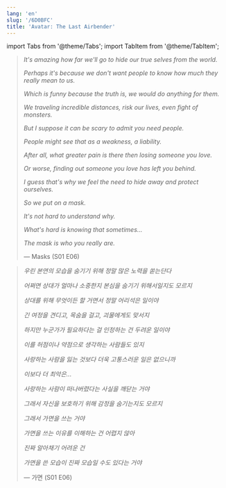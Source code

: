 ```yaml
---
lang: 'en'
slug: '/6D0BFC'
title: 'Avatar: The Last Airbender'
---
```


import Tabs from '@theme/Tabs';
import TabItem from '@theme/TabItem';

<Tabs groupId='lang' queryString>
<TabItem value='en' label='English 🇺🇸' lang='en-US' default>
<div lang='en-US'>

> _It's amazing how far we'll go to hide our true selves from the world._
>
> _Perhaps it's because we don't want people to know how much they really mean to us._
>
> _Which is funny because the truth is, we would do anything for them._
>
> _We traveling incredible distances, risk our lives, even fight of monsters._
>
> _But I suppose it can be scary to admit you need people._
>
> _People might see that as a weakness, a liability._
>
> _After all, what greater pain is there then losing someone you love._
>
> _Or worse, finding out someone you love has left you behind._
>
> _I guess that's why we feel the need to hide away and protect ourselves._
>
> _So we put on a mask._
>
> _It's not hard to understand why._
>
> _What's hard is knowing that sometimes..._
>
> _The mask is who you really are._
>
> — Masks (S01 E06)

</div>
</TabItem>
<TabItem value='ko' label='한국어 🇰🇷' lang='ko-KR'>
<div lang='ko-KR'>

> _우린 본연의 모습을 숨기기 위해 정말 많은 노력을 쏟는단다_
>
> _어쩌면 상대가 얼마나 소중한지 본심을 숨기기 위해서일지도 모르지_
>
> _상대를 위해 무엇이든 할 거면서 정말 어리석은 일이야_
>
> _긴 여정을 견디고, 목숨을 걸고, 괴물에게도 맞서지_
>
> _하지만 누군가가 필요하다는 걸 인정하는 건 두려운 일이야_
>
> _이를 허점이나 약점으로 생각하는 사람들도 있지_
>
> _사랑하는 사람을 잃는 것보다 더욱 고통스러운 일은 없으니까_
>
> _이보다 더 최악은..._
>
> _사랑하는 사람이 떠나버렸다는 사실을 깨닫는 거야_
>
> _그래서 자신을 보호하기 위해 감정을 숨기는지도 모르지_
>
> _그래서 가면을 쓰는 거야_
>
> _가면을 쓰는 이유를 이해하는 건 어렵지 않아_
>
> _진짜 알아채기 어려운 건_
>
> _가면을 쓴 모습이 진짜 모습일 수도 있다는 거야_
>
> — 가면 (S01 E06)

</div>
</TabItem>
</Tabs>
